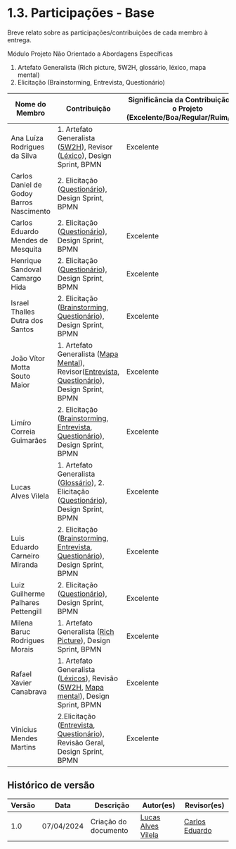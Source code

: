 # 1.3. Participações - Base

Breve relato sobre as participações/contribuições de cada membro à entrega.

Módulo Projeto Não Orientado a Abordagens Específicas

1. Artefato Generalista (Rich picture, 5W2H, glossário, léxico, mapa mental)
2. Elicitação (Brainstorming, Entrevista, Questionário)

| Nome do Membro                           | Contribuição                                                                                                                                              | Significância da Contribuição para o Projeto (Excelente/Boa/Regular/Ruim/Nula) |
| ---------------------------------------- | --------------------------------------------------------------------------------------------------------------------------------------------------------- | ------------------------------------------------------------------------------ |
| Ana Luíza Rodrigues da Silva             | 1. Artefato Generalista ([5W2H](./5w2h.md)), Revisor ([Léxico](./lexico.md)), Design Sprint, BPMN                                                         | Excelente                                                                      |
| Carlos Daniel de Godoy Barros Nascimento | 2. Elicitação ([Questionário](./questionario.md)), Design Sprint, BPMN                                                                                    |
| Carlos Eduardo Mendes de Mesquita        | 2. Elicitação ([Questionário](./questionario.md)), Design Sprint, BPMN                                                                                    | Excelente                                                                      |
| Henrique Sandoval Camargo Hida           | 2. Elicitação ([Questionário](./questionario.md)), Design Sprint, BPMN                                                                                    | Excelente                                                                      |
| Israel Thalles Dutra dos Santos          | 2. Elicitação ([Brainstorming](./brainstorming.md), [Questionário](./questionario.md)), Design Sprint, BPMN                                               | Excelente                                                                      |
| João Vítor Motta Souto Maior             | 1. Artefato Generalista ([Mapa Mental](./mapa_mental.md)), Revisor([Entrevista](./entrevista.md), [Questionário](./questionario.md)), Design Sprint, BPMN | Excelente                                                                      |
| Limíro Correia Guimarães                 | 2. Elicitação ([Brainstorming](./brainstorming.md), [Entrevista](./entrevista.md), [Questionário](./questionario.md)), Design Sprint, BPMN                | Excelente                                                                      |
| Lucas Alves Vilela                       | 1. Artefato Generalista ([Glossário](./glossário.md)), 2. Elicitação ([Questionário](./questionario.md)), Design Sprint, BPMN                             | Excelente                                                                      |
| Luis Eduardo Carneiro Miranda            | 2. Elicitação ([Brainstorming](./brainstorming.md), [Entrevista](./entrevista.md), [Questionário](./questionario.md)), Design Sprint, BPMN                | Excelente                                                                      |
| Luiz Guilherme Palhares Pettengill       | 2. Elicitação ([Questionário](./questionario.md)), Design Sprint, BPMN                                                                                    | Excelente                                                                      |
| Milena Baruc Rodrigues Morais            | 1. Artefato Generalista ([Rich Picture](./richpicture.md)), Design Sprint, BPMN                                                                           | Excelente                                                                      |
| Rafael Xavier Canabrava                  | 1. Artefato Generalista ([Léxicos](./lexico.md)), Revisão ([5W2H](./5w2h.md), [Mapa mental](./mapa_mental.md)), Design Sprint, BPMN                       | Excelente                                                                      |
| Vinícius Mendes Martins                  | 2.Elicitação ([Entrevista](./entrevista.md), [Questionário](./questionario.md)), Revisão Geral, Design Sprint, BPMN                                       | Excelente                                                                      |

## Histórico de versão

| Versão | Data       | Descrição            | Autor(es)                                         | Revisor(es)        |
| ------ | ---------- | -------------------- | ------------------------------------------------- | ------------------ |
| 1.0    | 07/04/2024 | Criação do documento | [Lucas Alves Vilela](https://github.com/Lucas-AV) | [Carlos Eduardo]() |
